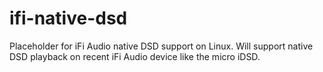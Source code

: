 ifi-native-dsd
==============

Placeholder for iFi Audio native DSD support on Linux.
Will support native DSD playback on recent iFi Audio device like the micro iDSD.

